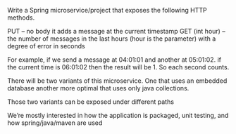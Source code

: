 Write a Spring microservice/project that exposes the following HTTP methods.


PUT – no body it adds a message at the current timestamp
GET (int hour) – the number of messages in the last hours (hour is the parameter) with a degree of error in seconds


For example, if we send a message at 04:01:01 and another at 05:01:02. if the current time is 06:01:02 then the result will be 1. So each second counts.


There will be two variants of this microservice. One that uses an embedded database another more optimal that uses only java collections.


Those two variants can be exposed under different paths

We’re mostly interested in how the application is packaged, unit testing, and how spring/java/maven are used
